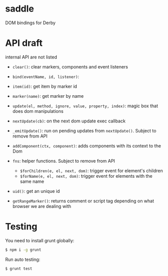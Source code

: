 saddle
======

DOM bindings for Derby

# API draft
internal API are not listed

* `clear()`: clear markers, components and event listeners
* `bind(eventName, id, listener)`:
* `item(id)`: get item by marker id
* `marker(name)`: get marker by name
* `update(el, method, ignore, value, property, index)`: magic box that does dom manipulations
* `nextUpdate(cb)`: on the next dom update exec callback
* `_emitUpdate()`: run on pending updates from `nextUpdate()`. Subject to remove from API
* `addComponent(ctx, component)`: adds components with its context to the Dom

* `fns`: helper functions. Subject to remove from API
  * `$forChildren(e, el, next, dom)`: trigger event for element's children
  * `$forName(e, el, next, dom)`: trigger event for elements with the same name

* `uid()`: get an unique id
* `getRangeMarker()`: returns comment or script tag depending on what browser we are dealing with

# Testing

You need to install grunt globally:
```sh
$ npm i -g grunt
```

Run auto testing:
```sh
$ grunt test
```